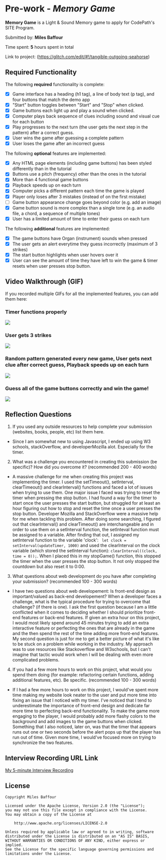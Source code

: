 # Pre-work - *Memory Game*

**Memory Game** is a Light & Sound Memory game to apply for CodePath's SITE Program. 

Submitted by: **Miles Baffour**

Time spent: **5** hours spent in total

Link to project: (https://glitch.com/edit/#!/tangible-outgoing-seahorse)

## Required Functionality

The following **required** functionality is complete:

* [x] Game interface has a heading (h1 tag), a line of body text (p tag), and four buttons that match the demo app
* [x] "Start" button toggles between "Start" and "Stop" when clicked. 
* [x] Game buttons each light up and play a sound when clicked. 
* [x] Computer plays back sequence of clues including sound and visual cue for each button
* [x] Play progresses to the next turn (the user gets the next step in the pattern) after a correct guess. 
* [x] User wins the game after guessing a complete pattern
* [x] User loses the game after an incorrect guess

The following **optional** features are implemented:

* [x] Any HTML page elements (including game buttons) has been styled differently than in the tutorial
* [x] Buttons use a pitch (frequency) other than the ones in the tutorial
* [x] More than 4 functional game buttons
* [x] Playback speeds up on each turn
* [x] Computer picks a different pattern each time the game is played
* [x] Player only loses after 3 mistakes (instead of on the first mistake)
* [ ] Game button appearance change goes beyond color (e.g. add an image)
* [x] Game button sound is more complex than a single tone (e.g. an audio file, a chord, a sequence of multiple tones)
* [x] User has a limited amount of time to enter their guess on each turn

The following **additional** features are implemented:

- [x] The game buttons have Organ (instrument) sounds when pressed
- [x] The user gets an alert everytime they guess incorrectly (maximum of 3 strikes)
- [x] The start button highlights when user hovers over it
- [x] User can see the amount of time they have left to win the game & timer resets when user presses stop button.

## Video Walkthrough (GIF)

If you recorded multiple GIFs for all the implemented features, you can add them here:

### Timer functions properly
![](http://g.recordit.co/TwweAFjlU4.gif)
### User gets 3 strikes
![](http://g.recordit.co/zc8qTwScmR.gif)
### Random pattern generated every new game, User gets next clue after correct guess, Playback speeds up on each turn
![](http://g.recordit.co/ODBEaq1Rmf.gif)
### Guess all of the game buttons correctly and win the game!
![](http://g.recordit.co/lGBtrcOEFx.gif)

## Reflection Questions
1. If you used any outside resources to help complete your submission (websites, books, people, etc) list them here. 

- Since I am somewhat new to using Javascript, I ended up using W3 schools, stackOverflow, and developerMozilla alot. Especially for the timer.

2. What was a challenge you encountered in creating this submission (be specific)? How did you overcome it? (recommended 200 - 400 words)
 
- A massive challenge for me when creating this project was implementing the timer. I used the setTimeout(), setInterval, clearTimeout() and clearInterval() functions and faced a lot of issues when trying to use them. One major issue I faced was trying to reset the timer when pressing the stop button. I had found a way for the timer to start once the user presses the start button, but struggled for at least an hour figuring out how to stop and reset the time once a user presses the stop button. Developer Mozilla and StackOverflow were a massive help for me when tackling this problem. After doing some searching, I figured out that clearInterval() and clearTimeout() are interchangeable and in order to use them on a setInterval function, the setInteval function must be assigned to a variable. After finding that out, I assigned my setInterval function to the variable 'clock': ``` let clock = setInterval(updateTimer, 1000)```  and used the clearInterval on the clock variable (which stored the setInterval function): ```clearInterval((clock, time = 0));```. When I placed this in my stopGame() function, this stopped the timer when the user presses the stop button. It not only stopped the countdown but also reset it to 0:00.

3. What questions about web development do you have after completing your submission? (recommended 100 - 300 words) 

- I have two questions about web developement: Is front-end design as important/valued as back-end developement? When a developer faces a challenge, what is the typical procedure for trying to overcome that challenge? (if there is one). I ask the first question because I am a little conflicted when it comes to deciding whether I should prioritize front-end features or back-end features. If given an extra hour on this project, I would most likely spend around 45 minutes trying to add an extra interactive feature or perfecting the ones that are already in the game and the then spend the rest of the time adding more front-end features. My second question is just for me to get a better picture of what it's like to be stuck on a problem while working in the industry. My approach was to use resources like Stackoverflow and W3schools, but I can't imagine that tactic would work when I will be dealing with even more complicated problems.


4. If you had a few more hours to work on this project, what would you spend them doing (for example: refactoring certain functions, adding additional features, etc). Be specific. (recommended 100 - 300 words) 

- If I had a few more hours to work on this project, I would've spent more time making my website look neater to the user and put more time into fixing an issue that I noticed with my timer. I've noticed that I tend to underestimate the importance of front-end design and dedicate far more time to perfecting back-end functionality. To make the game more engaging to the player, I would probably add more flashy colors to the background and add images to the game buttons when clicked. Something that I also noticed, later on, was that the timer that appears runs out one or two seconds before the alert pops up that the player has run out of time. Given more time, I would've focused more on trying to synchronize the two features. 



## Interview Recording URL Link

[My 5-minute Interview Recording](https://www.loom.com/share/e1b55052646140f6b523889ed2b428c2)


## License

    Copyright Miles Baffour

    Licensed under the Apache License, Version 2.0 (the "License");
    you may not use this file except in compliance with the License.
    You may obtain a copy of the License at

        http://www.apache.org/licenses/LICENSE-2.0

    Unless required by applicable law or agreed to in writing, software
    distributed under the License is distributed on an "AS IS" BASIS,
    WITHOUT WARRANTIES OR CONDITIONS OF ANY KIND, either express or implied.
    See the License for the specific language governing permissions and
    limitations under the License.

